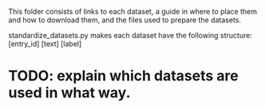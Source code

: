 This folder consists of links to each dataset, a guide in where to place them and how to download them, and the files used to prepare the datasets.

standardize_datasets.py makes each dataset have the following structure:
[entry_id] [text] [label]

# TODO: explain which datasets are used in what way.